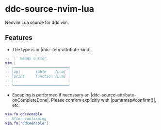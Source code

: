 # ddc-source-nvim-lua

Neovim Lua source for ddc.vim.

## Features

- The type is in |ddc-item-attribute-kind|.

```lua
-- `|` means cursor.
vim.|
-- ┌─────────────────────────┐
-- │api       table    [Lua] │
-- │print     function [Lua] │
-- │...                      │
-- └─────────────────────────┘
```

- Escaping is performed if necessary on |ddc-source-attribute-onCompleteDone|.
  Please confirm explicitly with |pum#map#confirm()|, etc.

```lua
vim.fn.ddc#enable
-- After confirming
vim.fn["ddc#enable"]
```
